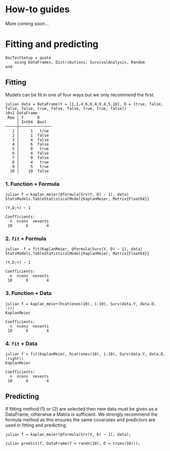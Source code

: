 # How-to guides

More coming soon...

# Fitting and predicting

```@meta
DocTestSetup = quote
    using DataFrames, Distributions, SurvivalAnalysis, Random
end
```


## Fitting

Models can be fit in one of four ways but we only recommend the first.

```jldoctest data
julia> data = DataFrame(Y = [1,1,4,6,8,4,9,4,5,10], D = [true, false, false, false, true, false, false, true, true, false])
10×2 DataFrame
 Row │ Y      D
     │ Int64  Bool
─────┼──────────────
   1 │     1   true
   2 │     1  false
   3 │     4  false
   4 │     6  false
   5 │     8   true
   6 │     4  false
   7 │     9  false
   8 │     4   true
   9 │     5   true
  10 │    10  false
```

### 1. Function + Formula

```jldoctest data
julia> f = kaplan_meier(@formula(Srv(Y, D) ~ 1), data)
StatsModels.TableStatisticalModel{KaplanMeier, Matrix{Float64}}

(Y,D;+) ~ 1

Coefficients:
  n  ncens  nevents
 10      6        4
```

### 2. `fit` + Formula

```jldoctest data
julia>  f = fit(KaplanMeier, @formula(Surv(Y, D) ~ 1), data)
StatsModels.TableStatisticalModel{KaplanMeier, Matrix{Float64}}

(Y,D;+) ~ 1

Coefficients:
  n  ncens  nevents
 10      6        4
```

### 3. Function + Data

```jldoctest data
julia> f = kaplan_meier(hcat(ones(10), 1:10), Surv(data.Y, data.D, :r))
KaplanMeier

Coefficients:
  n  ncens  nevents
 10      6        4
```

### 4. `fit` + Data

```jldoctest data
julia> f = fit(KaplanMeier, hcat(ones(10), 1:10), Surv(data.Y, data.D, :right))
KaplanMeier

Coefficients:
  n  ncens  nevents
 10      6        4
```

## Predicting

If fitting method (1) or (2) are selected then new data must be given as a DataFrame, otherwise a Matrix is sufficient. We strongly recommend the formula method as this ensures the same covariates and predictors are used in fitting and predicting.


```jldoctest data
julia> f = kaplan_meier(@formula(Srv(Y, D) ~ 1), data);

julia> predict(f, DataFrame(Y = randn(10), D = trues(10)));
```
